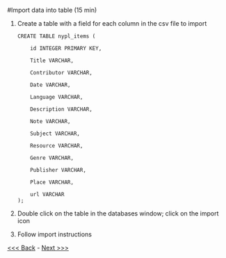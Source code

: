 #Import data into table (15 min)  
1. Create a table with a field for each column in the csv file to import  
	```
	CREATE TABLE nypl_items (  

		id INTEGER PRIMARY KEY,  

		Title VARCHAR,  

		Contributor VARCHAR,  

		Date VARCHAR,  

		Language VARCHAR,  

		Description VARCHAR,  

		Note VARCHAR,  

		Subject VARCHAR,  

		Resource VARCHAR,  

		Genre VARCHAR,  

		Publisher VARCHAR,  

		Place VARCHAR,  
		
		url VARCHAR  
	);
	```  
2. Double click on the table in the databases window; click on the import icon  

3. Follow import instructions  

[<<< Back](https://github.com/GCDigitalFellows/GCDRI_databases/blob/master/sections/7-innerjoin.md) - [Next >>>]()